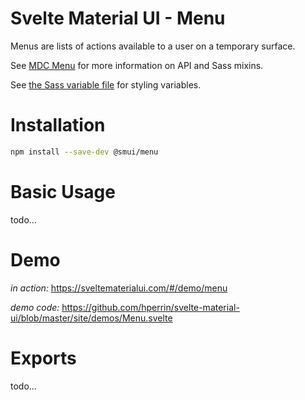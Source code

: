 # Svelte Material UI - Menu

Menus are lists of actions available to a user on a temporary surface.

See [MDC Menu](https://material.io/develop/web/components/menus/) for more information on API and Sass mixins.

See [the Sass variable file](https://github.com/material-components/material-components-web/blob/v3.1.1/packages/mdc-menu/_variables.scss) for styling variables.

# Installation

```sh
npm install --save-dev @smui/menu
```

# Basic Usage

todo...

# Demo

*in action:* https://sveltematerialui.com/#/demo/menu

*demo code:* https://github.com/hperrin/svelte-material-ui/blob/master/site/demos/Menu.svelte

# Exports

todo...